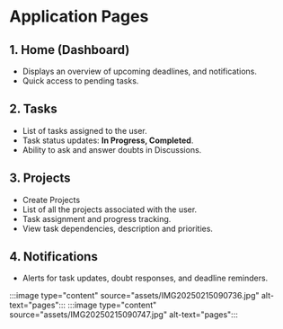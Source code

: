 # Application Pages

## 1. Home (Dashboard)
- Displays an overview of upcoming deadlines, and notifications.
- Quick access to pending tasks.

## 2. Tasks
- List of tasks assigned to the user.
- Task status updates: **In Progress, Completed**.
- Ability to ask and answer doubts in Discussions.

## 3. Projects
- Create Projects
- List of all the projects associated with the user.
- Task assignment and progress tracking.
- View task dependencies, description and priorities.

## 4. Notifications
- Alerts for task updates, doubt responses, and deadline reminders.

:::image type="content" source="assets/IMG20250215090736.jpg" alt-text="pages":::
:::image type="content" source="assets/IMG20250215090747.jpg" alt-text="pages":::
